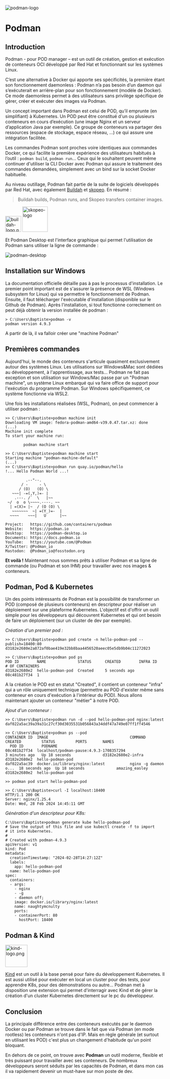 ![podman-logo](podman-logo.png)

# Podman

## Introduction

Podman - pour POD manager – est un outil de création, gestion et exécution de conteneurs OCI
développé par Red Hat et fonctionnant sur les systèmes Linux.

C’est une alternative à Docker qui apporte ses spécificités, la première étant son
fonctionnement daemonless : Podman n’a pas besoin d’un daemon qui s’exécuterait en arrière-plan
pour son fonctionnement (modèle de Docker). Ce mode daemonless permet à des utilisateurs
sans privilège spécifique de gérer, créer et exécuter des images via Podman.

Un concept important dans Podman est celui de POD, qu’il emprunte (en simplifiant) à Kubernetes.
Un POD peut être constitué d'un ou plusieurs conteneurs en cours d’exécution (une image
Nginx et un serveur d’application Java par exemple). Ce groupe de conteneurs va partager des
ressources (espace de stockage, espace réseau, ...) ce qui assure une intégration facilitée.

Les commandes Podman sont proches voire identiques aux commandes Docker, ce qui facilite la
première expérience des utilisateurs habitués à l’outil : ```podman build```, ```podman run```...
Ceux qui le souhaitent peuvent même continuer d'utiliser la CLI Docker avec Podman qui assure le
traitement des commandes demandées, simplement avec un bind sur la socket Docker habituelle.

Au niveau outillage, Podman fait partie de la suite de logiciels développés par Red Hat, avec
également [Buildah](https://github.com/containers/buildah) et
[skopeo](https://github.com/containers/skopeo). En résumé :

> Buildah builds, Podman runs, and Skopeo transfers container images.

<img alt="buildah-logo.png" height="50" src="buildah-logo.png"/>

<img alt="skopeo-logo" height="80" src="skopeo-logo.svg" style="background-color:white;"/>

Et Podman Desktop est l'interface graphique qui permet l'utilisation de Podman sans utiliser la
ligne de commande :

![podman-desktop](podman-desktop.png)

## Installation sur Windows

La documentation officielle détaille pas à pas le processus d'installation. Le premier point
important est de s'assurer la présence de WSL (Windows subsystem for Linux) qui va permettre le
fonctionnement de Podman. Ensuite, il faut télécharger l'exécutable d'installation (disponible sur
le Github de Podman). Après l'installation, si tout fonctionne correctement on peut déjà obtenir
la version installée de podman :

```
> C:\Users\Baptiste>podman -v
podman version 4.9.3
```

A partir de là, il va falloir créer une "machine Podman"

## Premières commandes

Aujourd'hui, le monde des conteneurs s'articule quasiment exclusivement autour des systèmes Linux.
Les utilisations sur Windows&Mac sont dédiées au développement, à l'apprentissage, aux tests...
Podman ne fait pas exception et son utilisation sur Windows/Mac passe par un "Podman machine",
un système Linux embarqué qui va faire office de support pour l'exécution du programme Podman.
Sur Windows spécifiquement, ce système fonctionne via WSL2.

Une fois les installations réalisées (WSL, Podman), on peut commencer à utiliser podman :

```
>> C:\Users\Baptiste>podman machine init
Downloading VM image: fedora-podman-amd64-v39.0.47.tar.xz: done
(...)
Machine init complete
To start your machine run:

        podman machine start

>> C:\Users\Baptiste>podman machine start
Starting machine "podman-machine-default"
(...)
>> C:\Users\Baptiste>podman run quay.io/podman/hello
!... Hello Podman World ...!

         .--"--.
       / -     - \
      / (O)   (O) \
   ~~~| -=(,Y,)=- |
    .---. /`  \   |~~
 ~/  o  o \~~~~.----. ~~
  | =(X)= |~  / (O (O) \
   ~~~~~~~  ~| =(Y_)=-  |
  ~~~~    ~~~|   U      |~~

Project:   https://github.com/containers/podman
Website:   https://podman.io
Desktop:   https://podman-desktop.io
Documents: https://docs.podman.io
YouTube:   https://youtube.com/@Podman
X/Twitter: @Podman_io
Mastodon:  @Podman_io@fosstodon.org
```

**Et voilà !** Maintenant nous sommes prêts à utiliser Podman et sa ligne de commande
(ou Podman et son IHM) pour travailler avec nos images & conteneurs.

## Podman, Pod & Kubernetes

Un des points intéressants de Podman est la possibilité de transformer un POD (composé de
plusieurs conteneurs) en descripteur pour réaliser un déploiement sur une plateforme Kubernetes.
L'objectif est d'offrir un outil simple pour les développeurs qui découvrent Kubernetes
et qui ont besoin de faire un déploiement (sur un cluster de dev par exemple).

_Création d'un premier pod :_

```
>> C:\Users\Baptiste>podman pod create -n hello-podman-pod --publish=18400:80
d3182e2680e2a872af0bae419e32bb8baa4456520aeec05e5db9b04c11272023

>> C:\Users\Baptiste>podman pod ps
POD ID        NAME              STATUS      CREATED        INFRA ID      # OF CONTAINERS
d3182e2680e2  hello-podman-pod  Created     5 seconds ago  08c481b27f34  1
```

A la création le POD est en statut "Created", il contient un conteneur "infra" qui a un rôle uniquement
technique (permettre au POD d'exister même sans conteneur en cours d'exécution à l'intérieur du POD).
Nous allons maintenant ajouter un conteneur "métier" à notre POD.

_Ajout d'un conteneur :_

```
>> C:\Users\Baptiste>podman run -d --pod hello-podman-pod nginx:latest
daf022a5ac39a39a31c27cf30d3035531b056843a34ddf47a749e07ff1ff4546

>> C:\Users\Baptiste>podman ps --pod
CONTAINER ID  IMAGE                                    COMMAND               CREATED         STATUS         PORTS       NAMES
  POD ID        PODNAME
08c481b27f34  localhost/podman-pause:4.9.3-1708357294                        3 minutes ago   Up 18 seconds              d3182e2680e2-infra  d3182e2680e2  hello-podman-pod
daf022a5ac39  docker.io/library/nginx:latest           nginx -g daemon o...  18 seconds ago  Up 18 seconds              amazing_easley      d3182e2680e2  hello-podman-pod

>> podman pod start hello-podman-pod

>> C:\Users\Baptiste>curl -I localhost:18400
HTTP/1.1 200 OK
Server: nginx/1.25.4
Date: Wed, 28 Feb 2024 14:45:11 GMT
```

_Génération d'un descripteur pour K8s:_

```
C:\Users\Baptiste>podman generate kube hello-podman-pod
# Save the output of this file and use kubectl create -f to import
# it into Kubernetes.
#
# Created with podman-4.9.3
apiVersion: v1
kind: Pod
metadata:
  creationTimestamp: "2024-02-28T14:27:12Z"
  labels:
    app: hello-podman-pod
  name: hello-podman-pod
spec:
  containers:
  - args:
    - nginx
    - -g
    - daemon off;
    image: docker.io/library/nginx:latest
    name: naughtymcnulty
    ports:
    - containerPort: 80
      hostPort: 18400
```

## Podman & Kind

<img alt="kind-logo.png" height="70" src="kind-logo.png"/>

[Kind](https://kind.sigs.k8s.io/) est un outil à la base pensé pour faire du développement Kubernetes. Il est aussi
utilisé pour exécuter en local un cluster pour des tests, pour apprendre K8s, pour des démonstrations ou autre...
Podman met à disposition une extension qui permet d'interragir avec Kind et de gérer la création d'un cluster
Kubernetes directement sur le pc du développeur.


## Conclusion

La principale différence entre des conteneurs exécutés par le daemon Docker ou par Podman se
trouve dans le fait que via Podman (en mode rootless) les conteneurs n'ont pas d'IP. Mais en règle
générale (et surtout en utilisant les POD) c'est plus un changement d'habitude qu'un point bloquant.

En dehors de ce point, on trouve avec **Podman** un outil moderne, flexible et très puissant pour
travailler avec ses conteneurs. De nombreux développeurs seront séduits par les capacités de Podman,
et dans mon cas il va rapidement devenir un must-have sur mon poste de dev.

